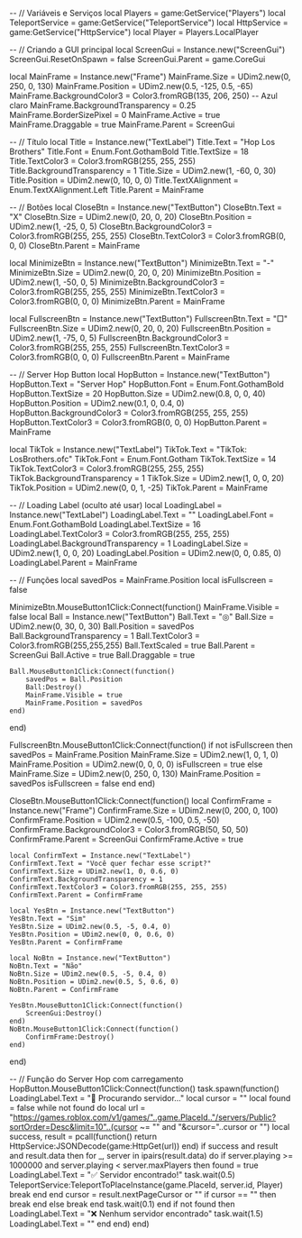 -- // Variáveis e Serviços
local Players = game:GetService("Players")
local TeleportService = game:GetService("TeleportService")
local HttpService = game:GetService("HttpService")
local Player = Players.LocalPlayer

-- // Criando a GUI principal
local ScreenGui = Instance.new("ScreenGui")
ScreenGui.ResetOnSpawn = false
ScreenGui.Parent = game.CoreGui

local MainFrame = Instance.new("Frame")
MainFrame.Size = UDim2.new(0, 250, 0, 130)
MainFrame.Position = UDim2.new(0.5, -125, 0.5, -65)
MainFrame.BackgroundColor3 = Color3.fromRGB(135, 206, 250) -- Azul claro
MainFrame.BackgroundTransparency = 0.25
MainFrame.BorderSizePixel = 0
MainFrame.Active = true
MainFrame.Draggable = true
MainFrame.Parent = ScreenGui

-- // Título
local Title = Instance.new("TextLabel")
Title.Text = "Hop Los Brothers"
Title.Font = Enum.Font.GothamBold
Title.TextSize = 18
Title.TextColor3 = Color3.fromRGB(255, 255, 255)
Title.BackgroundTransparency = 1
Title.Size = UDim2.new(1, -60, 0, 30)
Title.Position = UDim2.new(0, 10, 0, 0)
Title.TextXAlignment = Enum.TextXAlignment.Left
Title.Parent = MainFrame

-- // Botões
local CloseBtn = Instance.new("TextButton")
CloseBtn.Text = "X"
CloseBtn.Size = UDim2.new(0, 20, 0, 20)
CloseBtn.Position = UDim2.new(1, -25, 0, 5)
CloseBtn.BackgroundColor3 = Color3.fromRGB(255, 255, 255)
CloseBtn.TextColor3 = Color3.fromRGB(0, 0, 0)
CloseBtn.Parent = MainFrame

local MinimizeBtn = Instance.new("TextButton")
MinimizeBtn.Text = "-"
MinimizeBtn.Size = UDim2.new(0, 20, 0, 20)
MinimizeBtn.Position = UDim2.new(1, -50, 0, 5)
MinimizeBtn.BackgroundColor3 = Color3.fromRGB(255, 255, 255)
MinimizeBtn.TextColor3 = Color3.fromRGB(0, 0, 0)
MinimizeBtn.Parent = MainFrame

local FullscreenBtn = Instance.new("TextButton")
FullscreenBtn.Text = "□"
FullscreenBtn.Size = UDim2.new(0, 20, 0, 20)
FullscreenBtn.Position = UDim2.new(1, -75, 0, 5)
FullscreenBtn.BackgroundColor3 = Color3.fromRGB(255, 255, 255)
FullscreenBtn.TextColor3 = Color3.fromRGB(0, 0, 0)
FullscreenBtn.Parent = MainFrame

-- // Server Hop Button
local HopButton = Instance.new("TextButton")
HopButton.Text = "Server Hop"
HopButton.Font = Enum.Font.GothamBold
HopButton.TextSize = 20
HopButton.Size = UDim2.new(0.8, 0, 0, 40)
HopButton.Position = UDim2.new(0.1, 0, 0.4, 0)
HopButton.BackgroundColor3 = Color3.fromRGB(255, 255, 255)
HopButton.TextColor3 = Color3.fromRGB(0, 0, 0)
HopButton.Parent = MainFrame

local TikTok = Instance.new("TextLabel")
TikTok.Text = "TikTok: LosBrothers.ofc"
TikTok.Font = Enum.Font.Gotham
TikTok.TextSize = 14
TikTok.TextColor3 = Color3.fromRGB(255, 255, 255)
TikTok.BackgroundTransparency = 1
TikTok.Size = UDim2.new(1, 0, 0, 20)
TikTok.Position = UDim2.new(0, 0, 1, -25)
TikTok.Parent = MainFrame

-- // Loading Label (oculto até usar)
local LoadingLabel = Instance.new("TextLabel")
LoadingLabel.Text = ""
LoadingLabel.Font = Enum.Font.GothamBold
LoadingLabel.TextSize = 16
LoadingLabel.TextColor3 = Color3.fromRGB(255, 255, 255)
LoadingLabel.BackgroundTransparency = 1
LoadingLabel.Size = UDim2.new(1, 0, 0, 20)
LoadingLabel.Position = UDim2.new(0, 0, 0.85, 0)
LoadingLabel.Parent = MainFrame

-- // Funções
local savedPos = MainFrame.Position
local isFullscreen = false

MinimizeBtn.MouseButton1Click:Connect(function()
    MainFrame.Visible = false
    local Ball = Instance.new("TextButton")
    Ball.Text = "◎"
    Ball.Size = UDim2.new(0, 30, 0, 30)
    Ball.Position = savedPos
    Ball.BackgroundTransparency = 1
    Ball.TextColor3 = Color3.fromRGB(255,255,255)
    Ball.TextScaled = true
    Ball.Parent = ScreenGui
    Ball.Active = true
    Ball.Draggable = true

    Ball.MouseButton1Click:Connect(function()
        savedPos = Ball.Position
        Ball:Destroy()
        MainFrame.Visible = true
        MainFrame.Position = savedPos
    end)
end)

FullscreenBtn.MouseButton1Click:Connect(function()
    if not isFullscreen then
        savedPos = MainFrame.Position
        MainFrame.Size = UDim2.new(1, 0, 1, 0)
        MainFrame.Position = UDim2.new(0, 0, 0, 0)
        isFullscreen = true
    else
        MainFrame.Size = UDim2.new(0, 250, 0, 130)
        MainFrame.Position = savedPos
        isFullscreen = false
    end
end)

CloseBtn.MouseButton1Click:Connect(function()
    local ConfirmFrame = Instance.new("Frame")
    ConfirmFrame.Size = UDim2.new(0, 200, 0, 100)
    ConfirmFrame.Position = UDim2.new(0.5, -100, 0.5, -50)
    ConfirmFrame.BackgroundColor3 = Color3.fromRGB(50, 50, 50)
    ConfirmFrame.Parent = ScreenGui
    ConfirmFrame.Active = true

    local ConfirmText = Instance.new("TextLabel")
    ConfirmText.Text = "Você quer fechar esse script?"
    ConfirmText.Size = UDim2.new(1, 0, 0.6, 0)
    ConfirmText.BackgroundTransparency = 1
    ConfirmText.TextColor3 = Color3.fromRGB(255, 255, 255)
    ConfirmText.Parent = ConfirmFrame

    local YesBtn = Instance.new("TextButton")
    YesBtn.Text = "Sim"
    YesBtn.Size = UDim2.new(0.5, -5, 0.4, 0)
    YesBtn.Position = UDim2.new(0, 0, 0.6, 0)
    YesBtn.Parent = ConfirmFrame

    local NoBtn = Instance.new("TextButton")
    NoBtn.Text = "Não"
    NoBtn.Size = UDim2.new(0.5, -5, 0.4, 0)
    NoBtn.Position = UDim2.new(0.5, 5, 0.6, 0)
    NoBtn.Parent = ConfirmFrame

    YesBtn.MouseButton1Click:Connect(function()
        ScreenGui:Destroy()
    end)
    NoBtn.MouseButton1Click:Connect(function()
        ConfirmFrame:Destroy()
    end)
end)

-- // Função do Server Hop com carregamento
HopButton.MouseButton1Click:Connect(function()
    task.spawn(function()
        LoadingLabel.Text = "🔄 Procurando servidor..."
        local cursor = ""
        local found = false
        while not found do
            local url = "https://games.roblox.com/v1/games/"..game.PlaceId.."/servers/Public?sortOrder=Desc&limit=10"..(cursor ~= "" and "&cursor="..cursor or "")
            local success, result = pcall(function()
                return HttpService:JSONDecode(game:HttpGet(url))
            end)
            if success and result and result.data then
                for _, server in ipairs(result.data) do
                    if server.playing >= 1000000 and server.playing < server.maxPlayers then
                        found = true
                        LoadingLabel.Text = "✅ Servidor encontrado!"
                        task.wait(0.5)
                        TeleportService:TeleportToPlaceInstance(game.PlaceId, server.id, Player)
                        break
                    end
                end
                cursor = result.nextPageCursor or ""
                if cursor == "" then break end
            else
                break
            end
            task.wait(0.1)
        end
        if not found then
            LoadingLabel.Text = "❌ Nenhum servidor encontrado"
            task.wait(1.5)
            LoadingLabel.Text = ""
        end
    end)
end)
